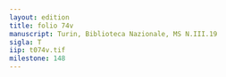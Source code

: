 ```yaml
---
layout: edition
title: folio 74v
manuscript: Turin, Biblioteca Nazionale, MS N.III.19
sigla: T
iip: t074v.tif
milestone: 148
---
```

